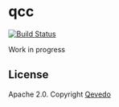 # qcc

[![Build Status][qcc-ti]][qcc-tu]

Work in progress

## License

Apache 2.0. Copyright [Qevedo](https://qevedo.com)

[qcc-ti]: https://img.shields.io/travis/qevedo/qcc/master.svg
[qcc-tu]: https://travis-ci.org/qevedo/qcc
